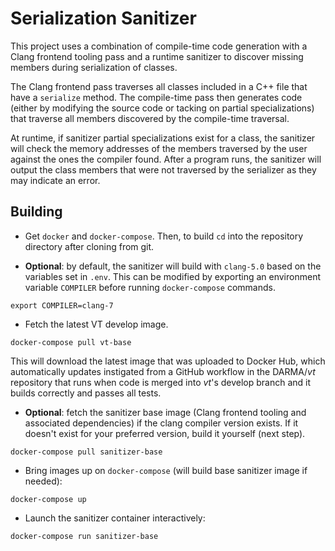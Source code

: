 # Serialization Sanitizer

This project uses a combination of compile-time code generation with a Clang
frontend tooling pass and a runtime sanitizer to discover missing members during
serialization of classes.

The Clang frontend pass traverses all classes included in a C++ file that have a
`serialize` method. The compile-time pass then generates code (either by
modifying the source code or tacking on partial specializations) that traverse
all members discovered by the compile-time traversal.

At runtime, if sanitizer partial specializations exist for a class, the
sanitizer will check the memory addresses of the members traversed by the user
against the ones the compiler found. After a program runs, the sanitizer will
output the class members that were not traversed by the serializer as they may
indicate an error.

## Building

- Get `docker` and `docker-compose`. Then, to build `cd` into the repository
directory after cloning from git.

- **Optional**: by default, the sanitizer will build with `clang-5.0` based on
  the variables set in `.env`. This can be modified by exporting an environment
  variable `COMPILER` before running `docker-compose` commands.

```shell
export COMPILER=clang-7
```

- Fetch the latest VT develop image.

```shell
docker-compose pull vt-base
```

This will download the latest image that was uploaded to Docker Hub, which
automatically updates instigated from a GitHub workflow in the DARMA/*vt*
repository that runs when code is merged into *vt*'s develop branch and it
builds correctly and passes all tests.

- **Optional**: fetch the sanitizer base image (Clang frontend tooling and
  associated dependencies) if the clang compiler version exists. If it doesn't
  exist for your preferred version, build it yourself (next step).

```shell
docker-compose pull sanitizer-base
```

- Bring images up on `docker-compose` (will build base sanitizer image if
  needed):

```shell
docker-compose up
```

- Launch the sanitizer container interactively:

```shell
docker-compose run sanitizer-base
```
